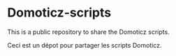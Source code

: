 # Domoticz-scripts
This is a public repository to share the Domoticz scripts.

Ceci est un dépot pour partager les scripts Domoticz.
